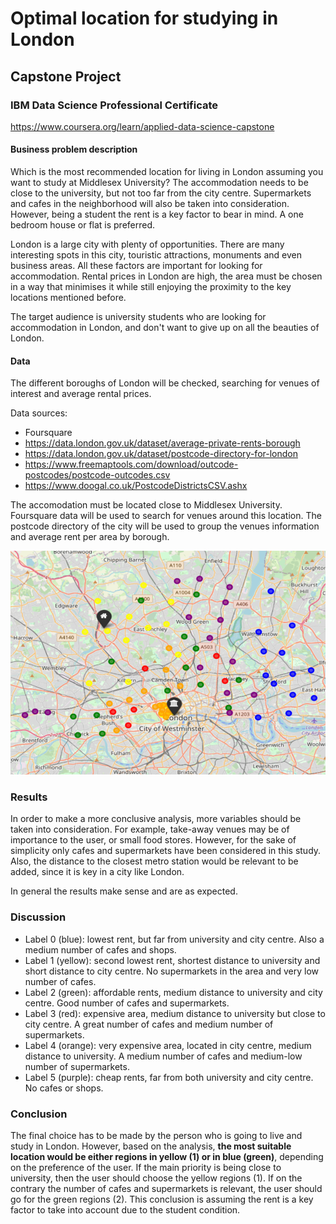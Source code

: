 # Optimal location for studying in London
## Capstone Project
### IBM Data Science Professional Certificate
https://www.coursera.org/learn/applied-data-science-capstone


#### Business problem description

Which is the most recommended location for living in London assuming you want to study at Middlesex University? The accommodation needs to be close to the university, but not too far from the city centre. Supermarkets and cafes in the neighborhood will also be taken into consideration. However, being a student the rent is a key factor to bear in mind. A one bedroom house or flat is preferred. 

London is a large city with plenty of opportunities. There are many interesting spots in this city, touristic attractions, monuments and even business areas. All these factors are important for looking for accommodation. Rental prices in London are high, the area must be chosen in a way that minimises it while still enjoying the proximity to the key locations mentioned before.

The target audience is university students who are looking for accommodation in London, and don't want to give up on all the beauties of London. 


#### Data

The different boroughs of London will be checked, searching for venues of interest and average rental prices.

Data sources:
- Foursquare
- https://data.london.gov.uk/dataset/average-private-rents-borough
- https://data.london.gov.uk/dataset/postcode-directory-for-london
- https://www.freemaptools.com/download/outcode-postcodes/postcode-outcodes.csv
- https://www.doogal.co.uk/PostcodeDistrictsCSV.ashx

The accomodation must be located close to Middlesex University. Foursquare data will be used to search for venues around this location. The postcode directory of the city will be used to group the venues information and average rent per area by borough.


![Clustering](/images/London_locations.png)


### Results
In order to make a more conclusive analysis, more variables should be taken into consideration. For example, take-away venues may be of importance to the user, or small food stores. However, for the sake of simplicity only cafes and supermarkets have been considered in this study. Also, the distance to the closest metro station would be relevant to be added, since it is key in a city like London.

In general the results make sense and are as expected.


### Discussion
- Label 0 (blue): lowest rent, but far from university and city centre. Also a medium number of cafes and shops.
- Label 1 (yellow): second lowest rent, shortest distance to university and short distance to city centre. No supermarkets in the area and very low number of cafes. 
- Label 2 (green): affordable rents, medium distance to university and city centre. Good number of cafes and supermarkets.
- Label 3 (red): expensive area, medium distance to university but close to city centre. A great number of cafes and medium number of supermarkets.
- Label 4 (orange): very expensive area, located in city centre, medium distance to university. A medium number of cafes and medium-low number of supermarkets.
- Label 5 (purple): cheap rents, far from both university and city centre. No cafes or shops.


### Conclusion
The final choice has to be made by the person who is going to live and study in London. However, based on the analysis, __the most suitable location would be either regions in yellow (1) or in blue (green)__, depending on the preference of the user. If the main priority is being close to university, then the user should choose the yellow regions (1). If on the contrary the number of cafes and supermarkets is relevant, the user should go for the green regions (2). This conclusion is assuming the rent is a key factor to take into account due to the student condition.